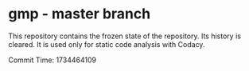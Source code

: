 # gmp - master branch

This repository contains the frozen state of the repository.
Its history is cleared. It is used only for static code
analysis with Codacy.

Commit Time: 1734464109
